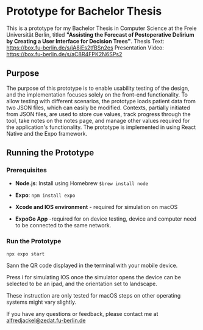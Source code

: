 # Prototype for Bachelor Thesis

This is a prototype for my Bachelor Thesis in Computer Science at the Freie Universität Berlin, titled **"Assisting the Forecast of Postoperative Delirium by Creating a User Interface for Decision Trees"**.
Thesis Text: https://box.fu-berlin.de/s/jA8iEs2tfBSn2es
Presentation Video: https://box.fu-berlin.de/s/aC8R4FPK2N6SPs2

## Purpose

The purpose of this prototype is to enable usability testing of the design,  and the implementation focuses solely on the front-end functionality. To allow testing with different scenarios, the prototype loads patient data from two JSON files, which can easily be modified. Contexts, partially initiated from JSON files, are used to store cue values, track progress through the tool, take notes on the notes page, and manage other values required for the application's functionality.
The prototype is implemented in using React Native and the Expo framework.

## Running the Prototype

### Prerequisites

- **Node.js**: Install using Homebrew  `$brew install node`

- **Expo**: `npm install expo`

- **Xcode and IOS environment** - required for simulation on macOS

- **ExpoGo App** -required for on device testing, device and computer need to be connected to the same network.

### Run the Prototype

`npx expo start`

Sann the QR code displayed in the terminal with your mobile device.

Press i for simulating IOS once the simulator opens the device can be selected to be an ipad, and the orientation set to landscape.



These instruction are only tested for macOS steps on other operating systems might vary slightly.

If you have any questions or feedback, please contact me at alfredjackel@zedat.fu-berlin.de

